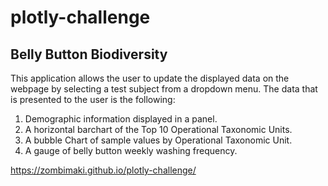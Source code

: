 # plotly-challenge

## Belly Button Biodiversity 

This application allows the user to update the displayed data on the webpage by selecting a test subject from a dropdown menu. The data that is presented to the user is the following:

1. Demographic information displayed in a panel.
2. A horizontal barchart of the Top 10 Operational Taxonomic Units.
3. A bubble Chart of sample values by Operational Taxonomic Unit.
4. A gauge of belly button weekly washing frequency.

https://zombimaki.github.io/plotly-challenge/

